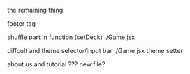 the remaining thing:

footer tag

shuffle part in function (setDeck) ./Game.jsx

diffcult and theme selector/input bar ./Game.jsx
theme setter

about us and tutorial ??? new file?